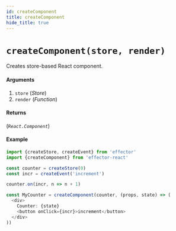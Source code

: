 ```yaml
---
id: createComponent
title: createComponent
hide_title: true
---
```


# `createComponent(store, render)`

Creates store-based React component.

#### Arguments

1. `store` (_Store_)
2. `render` (_Function_)

#### Returns

(_`React.Component`_)

#### Example

```js
import {createStore, createEvent} from 'effector'
import {createComponent} from 'effector-react'

const counter = createStore(0)
const incr = createEvent('increment')

counter.on(incr, n => n + 1)

const MyCounter = createComponent(counter, (props, state) => (
  <div>
    Counter: {state}
    <button onClick={incr}>increment</button>
  </div>
))
```
